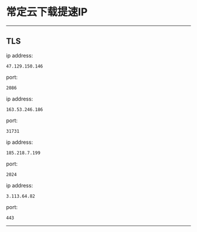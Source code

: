 # 常定云下载提速IP

----------------------------

## TLS

ip address:

    47.129.150.146

port:

    2086

ip address:

    163.53.246.186

port:

    31731

ip address:

    185.218.7.199

port:

    2024

ip address:

    3.113.64.82

port:

    443

----------------------------